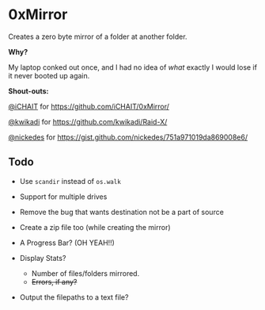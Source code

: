 # 0xMirror

Creates a zero byte mirror of a folder at another folder.

__Why?__

My laptop conked out once, and I had no idea of _what_ exactly I would lose if it never booted up again. 

__Shout-outs:__

[@iCHAIT](http://github.com/ichait/) for https://github.com/iCHAIT/0xMirror/

[@kwikadi](https://github.com/kwikadi/) for https://github.com/kwikadi/Raid-X/

[@nickedes](https://github.com/nickedes/) for https://gist.github.com/nickedes/751a971019da869008e6/

## <a name="todo"></a>Todo

* Use `scandir` instead of `os.walk`

* Support for multiple drives

* Remove the bug that wants destination not be a part of source

* Create a zip file too (while creating the mirror)

* A Progress Bar? (OH YEAH!!)

* Display Stats?
  * Number of files/folders mirrored. 
  * ~~Errors, if any?~~

* Output the filepaths to a text file?
